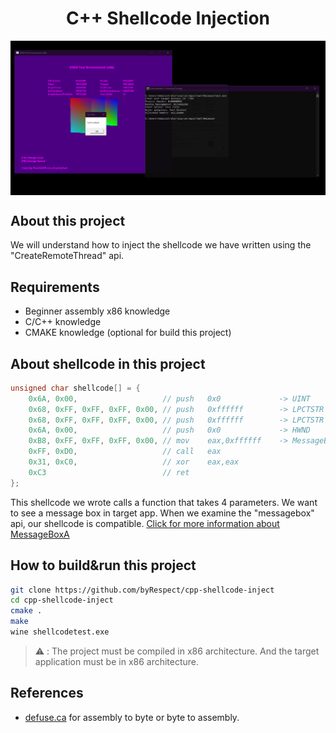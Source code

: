 <h1 align="center">C++ Shellcode Injection</h1>

<img align="center" src="./assets/screenshot.png" alt="Screenshot" />

## About this project

We will understand how to inject the shellcode we have written using the "CreateRemoteThread" api.

## Requirements

- Beginner assembly x86 knowledge
- C/C++ knowledge
- CMAKE knowledge (optional for build this project)

## About shellcode in this project

```cpp
unsigned char shellcode[] = {
    0x6A, 0x00,                   // push   0x0             -> UINT    uType
    0x68, 0xFF, 0xFF, 0xFF, 0x00, // push   0xffffff        -> LPCTSTR lpCaption
    0x68, 0xFF, 0xFF, 0xFF, 0x00, // push   0xffffff        -> LPCTSTR lpText
    0x6A, 0x00,                   // push   0x0             -> HWND    hWnd
    0xB8, 0xFF, 0xFF, 0xFF, 0x00, // mov    eax,0xffffff    -> MessageBoxA PTR
    0xFF, 0xD0,                   // call   eax
    0x31, 0xC0,                   // xor    eax,eax
    0xC3                          // ret
};
```

This shellcode we wrote calls a function that takes 4 parameters. We want to see a message box in target app. When we examine the "messagebox" api, our shellcode is compatible. [Click for more information about MessageBoxA](https://docs.microsoft.com/en-us/windows/win32/api/winuser/nf-winuser-messageboxa)

## How to build&run this project

```bash script
git clone https://github.com/byRespect/cpp-shellcode-inject
cd cpp-shellcode-inject
cmake .
make
wine shellcodetest.exe
```

> :warning: : The project must be compiled in x86 architecture. And the target application must be in x86 architecture.

## References

- [defuse.ca](https://defuse.ca/online-x86-assembler.htm) for assembly to byte or byte to assembly.

